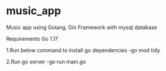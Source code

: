 # music_app
Music app using Golang, Gin Framework with mysql database

Requirements
Go 1.17

1.Run below command to install go dependencies
    -go mod tidy


2.Run go server
    -go run main.go